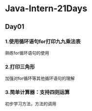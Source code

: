 # Java-Intern-21Days

## Day01

### 1.使用循环语句for打印九九乘法表
熟练for循环语句的使用

### 2.打印三角形
加强对for循环等其他循环语句的理解
### 3.简单计算器：支持四则运算
初步学习方法，方法的调用
